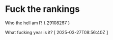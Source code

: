 # Fuck the rankings

Who the hell am I?
{ 29108267 }

What fucking year is it?
[ 2025-03-27T08:56:40Z ]
